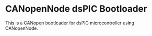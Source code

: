 # CANopenNode dsPIC Bootloader
This is a CANopen bootloader for dsPIC microcontroller using CANopenNode.

